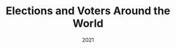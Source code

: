 ---
tags: []
categories: []
title: Elections and Voters Around the World
summary: Some text
date: 2021
type: docs
math: false
tags: Electoral behavior; Electoral systems; Political parties; Campaigns
image:
  caption: 'Brazilian Congress'
---